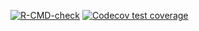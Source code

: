 <!-- badges: start -->
[![R-CMD-check](https://github.com/syl051088/-MyLM/actions/workflows/R-CMD-check.yaml/badge.svg)](https://github.com/syl051088/-MyLM/actions/workflows/R-CMD-check.yaml)
[![Codecov test coverage](https://codecov.io/gh/syl051088/-MyLM/graph/badge.svg)](https://app.codecov.io/gh/syl051088/-MyLM)
<!-- badges: end -->
